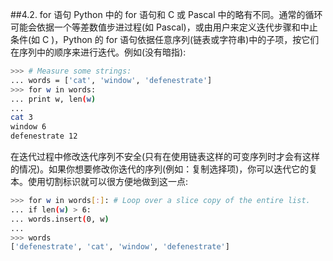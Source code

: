 ##4.2. for 语句
Python 中的 for 语句和 C 或 Pascal 中的略有不同。通常的循环可能会依据一个等差数值步进过程(如 Pascal)，或由用户来定义迭代步骤和中止条件(如 C )，Python 的 for 语句依据任意序列(链表或字符串)中的子项，按它们在序列中的顺序来进行迭代。例如(没有暗指):
```bash
>>> # Measure some strings:
... words = ['cat', 'window', 'defenestrate']
>>> for w in words:
... print w, len(w)
...
cat 3
window 6
defenestrate 12
```
在迭代过程中修改迭代序列不安全(只有在使用链表这样的可变序列时才会有这样的情况)。如果你想要修改你迭代的序列(例如：复制选择项)，你可以迭代它的复本。使用切割标识就可以很方便地做到这一点:
```bash
>>> for w in words[:]: # Loop over a slice copy of the entire list.
... if len(w) > 6:
... words.insert(0, w)
...
>>> words
['defenestrate', 'cat', 'window', 'defenestrate']
```
